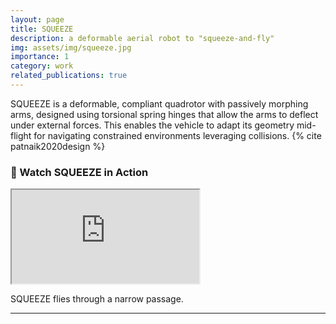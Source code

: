 ```yaml
---
layout: page
title: SQUEEZE
description: a deformable aerial robot to "squeeze-and-fly" 
img: assets/img/squeeze.jpg
importance: 1
category: work
related_publications: true
---
```


SQUEEZE is a deformable, compliant quadrotor with passively morphing arms, designed using torsional spring hinges that allow the arms to deflect under external forces. This enables the vehicle to adapt its geometry mid-flight for navigating constrained environments leveraging collisions. {% cite patnaik2020design %}

### 🎥 Watch SQUEEZE in Action

<div class="row">
  <div class="col-sm mb-3">
    <div class="embed-responsive embed-responsive-16by9">
      <iframe class="embed-responsive-item"
              src="https://www.youtube.com/embed/0GEBscTuoDA"
              title="Squeeze-to-Fly Demonstration"
              allowfullscreen>
      </iframe>
    </div>
    <p class="caption">SQUEEZE flies through a narrow passage.</p>
  </div>
</div>

---


